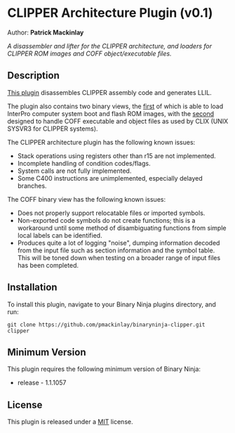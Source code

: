 # CLIPPER Architecture Plugin (v0.1)
Author: **Patrick Mackinlay**

_A disassembler and lifter for the CLIPPER architecture, and loaders for
CLIPPER ROM images and COFF object/executable files._

## Description

[This plugin](clipper.py) disassembles CLIPPER assembly code and generates LLIL.

The plugin also contains two binary views, the [first](rom.py) of which is able
to load InterPro computer system boot and flash ROM images, with the [second](coff.py)
designed to handle COFF executable and object files as used by CLIX (UNIX SYSVR3
for CLIPPER systems).

The CLIPPER architecture plugin has the following known issues:

* Stack operations using registers other than r15 are not implemented.
* Incomplete handling of condition codes/flags.
* System calls are not fully implemented.
* Some C400 instructions are unimplemented, especially delayed branches.

The COFF binary view has the following known issues:

* Does not properly support relocatable files or imported symbols.
* Non-exported code symbols do not create functions; this is a workaround
until some method of disambiguating functions from simple local labels
can be identified.
* Produces quite a lot of logging "noise", dumping information decoded from
the input file such as section information and the symbol table. This will
be toned down when testing on a broader range of input files has been completed.

## Installation

To install this plugin, navigate to your Binary Ninja plugins directory, and run:

```git clone https://github.com/pmackinlay/binaryninja-clipper.git clipper```

## Minimum Version

This plugin requires the following minimum version of Binary Ninja:

 * release - 1.1.1057

## License

This plugin is released under a [MIT](LICENSE) license.

